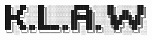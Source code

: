 # 
██╗░░██╗░░░██╗░░░░░░░░░█████╗░░░░░██╗░░░░░░░██╗
██║░██╔╝░░░██║░░░░░░░░██╔══██╗░░░░██║░░██╗░░██║
█████═╝░░░░██║░░░░░░░░███████║░░░░╚██╗████╗██╔╝
██╔═██╗░░░░██║░░░░░░░░██╔══██║░░░░░████╔═████║░
██║░╚██╗██╗███████╗██╗██║░░██║██╗░░╚██╔╝░╚██╔╝░
╚═╝░░╚═╝╚═╝╚══════╝╚═╝╚═╝░░╚═╝╚═╝░░░╚═╝░░░╚═╝░░
